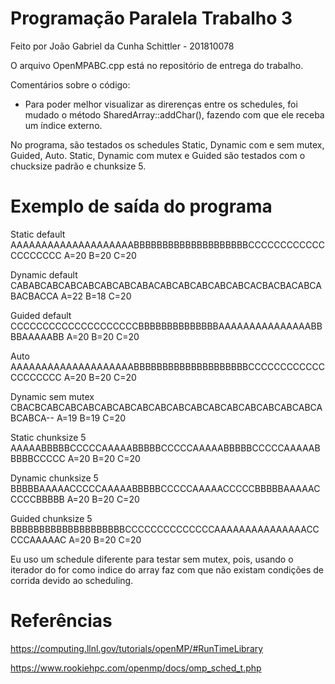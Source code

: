 # Programação Paralela Trabalho 3
Feito por João Gabriel da Cunha Schittler - 201810078

O arquivo OpenMPABC.cpp está no repositório de entrega do trabalho.

Comentários sobre o código:
- Para poder melhor visualizar as direrenças entre os schedules, foi mudado o método SharedArray::addChar(), fazendo com que ele receba um índice externo.

No programa, são testados os schedules Static, Dynamic com e sem mutex, Guided, Auto.
Static, Dynamic com mutex e Guided são testados com o chucksize padrão e chunksize 5.
# Exemplo de saída do programa

Static default
AAAAAAAAAAAAAAAAAAAABBBBBBBBBBBBBBBBBBBBCCCCCCCCCCCCCCCCCCCC
A=20 B=20 C=20 

Dynamic default
CABABCABCABCABCABCABCABACABCABCABCABCABCACBACBACABCABACBACCA
A=22 B=18 C=20 

Guided default
CCCCCCCCCCCCCCCCCCCCBBBBBBBBBBBBBBAAAAAAAAAAAAAAABBBBAAAAABB
A=20 B=20 C=20 

Auto
AAAAAAAAAAAAAAAAAAAABBBBBBBBBBBBBBBBBBBBCCCCCCCCCCCCCCCCCCCC
A=20 B=20 C=20 

Dynamic sem mutex
CBACBCABCABCABCABCABCABCABCABCABCABCABCABCABCABCABCABCABCA--
A=19 B=19 C=20 

Static chunksize 5
AAAAABBBBBCCCCCAAAAABBBBBCCCCCAAAAABBBBBCCCCCAAAAABBBBBCCCCC
A=20 B=20 C=20 

Dynamic chunksize 5
BBBBBAAAAACCCCCAAAAABBBBBCCCCCAAAAACCCCCBBBBBAAAAACCCCCBBBBB
A=20 B=20 C=20 

Guided chunksize 5
BBBBBBBBBBBBBBBBBBBBCCCCCCCCCCCCCCAAAAAAAAAAAAAAACCCCCAAAAAC
A=20 B=20 C=20 

Eu uso um schedule diferente para testar sem mutex, pois, usando o iterador do for como indice do array faz com que não existam condições de corrida devido ao scheduling.
# Referências

https://computing.llnl.gov/tutorials/openMP/#RunTimeLibrary

https://www.rookiehpc.com/openmp/docs/omp_sched_t.php
